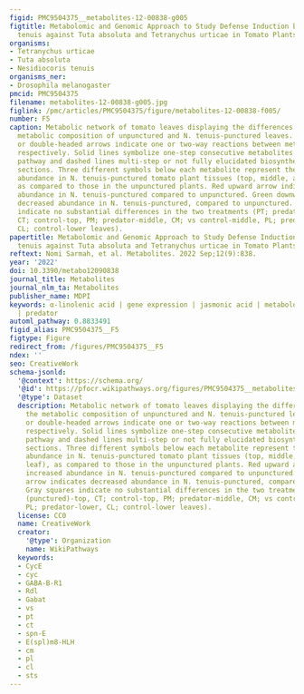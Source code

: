 ```yaml
---
figid: PMC9504375__metabolites-12-00838-g005
figtitle: Metabolomic and Genomic Approach to Study Defense Induction by Nesidiocoris
  tenuis against Tuta absoluta and Tetranychus urticae in Tomato Plants
organisms:
- Tetranychus urticae
- Tuta absoluta
- Nesidiocoris tenuis
organisms_ner:
- Drosophila melanogaster
pmcid: PMC9504375
filename: metabolites-12-00838-g005.jpg
figlink: /pmc/articles/PMC9504375/figure/metabolites-12-00838-f005/
number: F5
caption: Metabolic network of tomato leaves displaying the differences between the
  metabolic composition of unpunctured and N. tenuis-punctured leaves. Single-headed
  or double-headed arrows indicate one or two-way reactions between metabolite pools,
  respectively. Solid lines symbolize one-step consecutive metabolites in a biosynthetic
  pathway and dashed lines multi-step or not fully elucidated biosynthetic pathway
  sections. Three different symbols below each metabolite represent their relative
  abundance in N. tenuis-punctured tomato plant tissues (top, middle, and lower leaf),
  as compared to those in the unpunctured plants. Red upward arrow indicates increased
  abundance in N. tenuis-punctured compared to unpunctured. Green downward arrow indicates
  decreased abundance in N. tenuis-punctured, compared to unpunctured. Gray squares
  indicate no substantial differences in the two treatments (PT; predator (punctured)-top,
  CT; control-top, PM; predator-middle, CM; vs control-middle, PL; predator-lower,
  CL; control-lower leaves).
papertitle: Metabolomic and Genomic Approach to Study Defense Induction by Nesidiocoris
  tenuis against Tuta absoluta and Tetranychus urticae in Tomato Plants.
reftext: Nomi Sarmah, et al. Metabolites. 2022 Sep;12(9):838.
year: '2022'
doi: 10.3390/metabo12090838
journal_title: Metabolites
journal_nlm_ta: Metabolites
publisher_name: MDPI
keywords: α-linolenic acid | gene expression | jasmonic acid | metabolomics | development
  | predator
automl_pathway: 0.8833491
figid_alias: PMC9504375__F5
figtype: Figure
redirect_from: /figures/PMC9504375__F5
ndex: ''
seo: CreativeWork
schema-jsonld:
  '@context': https://schema.org/
  '@id': https://pfocr.wikipathways.org/figures/PMC9504375__metabolites-12-00838-g005.html
  '@type': Dataset
  description: Metabolic network of tomato leaves displaying the differences between
    the metabolic composition of unpunctured and N. tenuis-punctured leaves. Single-headed
    or double-headed arrows indicate one or two-way reactions between metabolite pools,
    respectively. Solid lines symbolize one-step consecutive metabolites in a biosynthetic
    pathway and dashed lines multi-step or not fully elucidated biosynthetic pathway
    sections. Three different symbols below each metabolite represent their relative
    abundance in N. tenuis-punctured tomato plant tissues (top, middle, and lower
    leaf), as compared to those in the unpunctured plants. Red upward arrow indicates
    increased abundance in N. tenuis-punctured compared to unpunctured. Green downward
    arrow indicates decreased abundance in N. tenuis-punctured, compared to unpunctured.
    Gray squares indicate no substantial differences in the two treatments (PT; predator
    (punctured)-top, CT; control-top, PM; predator-middle, CM; vs control-middle,
    PL; predator-lower, CL; control-lower leaves).
  license: CC0
  name: CreativeWork
  creator:
    '@type': Organization
    name: WikiPathways
  keywords:
  - CycE
  - cyc
  - GABA-B-R1
  - Rdl
  - Gabat
  - vs
  - pt
  - ct
  - spn-E
  - E(spl)m8-HLH
  - cm
  - pl
  - cl
  - sts
---
```

